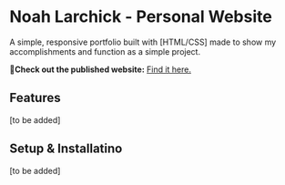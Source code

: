 # Noah Larchick - Personal Website

A simple, responsive portfolio built with [HTML/CSS] made to show my accomplishments and 
function as a simple project.

🔗**Check out the published website:** [Find it here.](https://nlarchick.github.io/)

## Features
[to be added]

## Setup & Installatino
[to be added]

